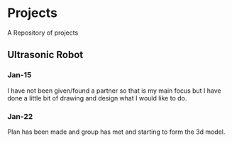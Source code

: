 # Projects
A Repository of projects
## Ultrasonic Robot
### Jan-15
I have not been given/found a partner so that is my main focus but I have done a little bit of drawing and design what I would like to do.
### Jan-22
Plan has been made and group has met and starting to form the 3d model.
